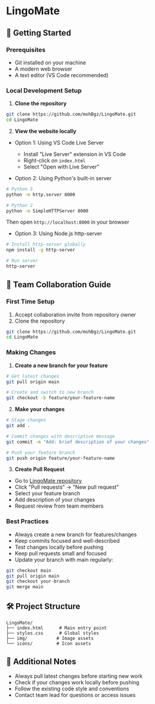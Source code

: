 # LingoMate


## 🚀 Getting Started

### Prerequisites
- Git installed on your machine
- A modern web browser
- A text editor (VS Code recommended)

### Local Development Setup

1. **Clone the repository**
```bash
git clone https://github.com/mohBgz/LingoMate.git
cd LingoMate
```

2. **View the website locally**
- Option 1: Using VS Code Live Server
  - Install "Live Server" extension in VS Code
  - Right-click on `index.html`
  - Select "Open with Live Server"

- Option 2: Using Python's built-in server
```bash
# Python 3
python -m http.server 8000

# Python 2
python -m SimpleHTTPServer 8000
```
Then open `http://localhost:8000` in your browser

- Option 3: Using Node.js http-server
```bash
# Install http-server globally
npm install -g http-server

# Run server
http-server
```

## 👥 Team Collaboration Guide

### First Time Setup
1. Accept collaboration invite from repository owner
2. Clone the repository
```bash
git clone https://github.com/mohBgz/LingoMate.git
cd LingoMate
```

### Making Changes
1. **Create a new branch for your feature**
```bash
# Get latest changes
git pull origin main

# Create and switch to new branch
git checkout -b feature/your-feature-name
```

2. **Make your changes**
```bash
# Stage changes
git add .

# Commit changes with descriptive message
git commit -m "Add: brief description of your changes"

# Push your feature branch
git push origin feature/your-feature-name
```

3. **Create Pull Request**
- Go to [LingoMate repository](https://github.com/mohBgz/LingoMate)
- Click "Pull requests" → "New pull request"
- Select your feature branch
- Add description of your changes
- Request review from team members

### Best Practices
- Always create a new branch for features/changes
- Keep commits focused and well-described
- Test changes locally before pushing
- Keep pull requests small and focused
- Update your branch with main regularly:
```bash
git checkout main
git pull origin main
git checkout your-branch
git merge main
```

## 🛠️ Project Structure
```
LingoMate/
├── index.html      # Main entry point
├── styles.css      # Global styles
├── img/           # Image assets
└── icons/         # Icon assets
```

## 📝 Additional Notes
- Always pull latest changes before starting new work
- Check if your changes work locally before pushing
- Follow the existing code style and conventions
- Contact team lead for questions or access issues